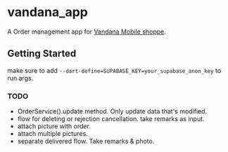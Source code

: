 # vandana_app

A Order management app for [Vandana Mobile shoppe](https://maps.app.goo.gl/A6MA6BUwm922xjDN7).

## Getting Started

make sure to add `--dart-define=SUPABASE_KEY=your_supabase_anon_key` to run args.

### TODO
- OrderService().update method. Only update data that's modified.
- flow for deleting or rejection cancellation. take remarks as input.
- attach picture with order.
- attach multiple pictures.
- separate delivered flow. Take remarks & photo.